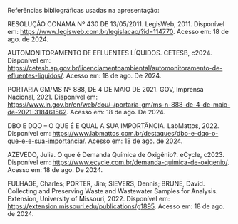 Referências bibliográficas usadas na apresentação:


RESOLUÇÃO CONAMA Nº 430 DE 13/05/2011. LegisWeb, 2011. Disponível em: https://www.legisweb.com.br/legislacao/?id=114770. Acesso em: 18 de ago. de 2024.

AUTOMONITORAMENTO DE EFLUENTES LÍQUIDOS. CETESB, c2024. Disponível em: https://cetesb.sp.gov.br/licenciamentoambiental/automonitoramento-de-efluentes-liquidos/. Acesso em: 18 de ago. De 2024.

PORTARIA GM/MS Nº 888, DE 4 DE MAIO DE 2021. GOV, Imprensa Nacional, 2021. Disponível em: https://www.in.gov.br/en/web/dou/-/portaria-gm/ms-n-888-de-4-de-maio-de-2021-318461562. Acesso em: 18 de ago. De 2024.

DBO E DQO – O QUE É E QUAL A SUA IMPORTÂNCIA. LabMattos, 2022. Disponível em: https://www.labmattos.com.br/destaques/dbo-e-dqo-o-que-e-e-sua-importancia/. Acesso em: 18 de ago. de 2024.

AZEVEDO, Julia. O que é Demanda Química de Oxigênio?. eCycle, c2023. Disponível em: https://www.ecycle.com.br/demanda-quimica-de-oxigenio/. Acesso em: 18 de ago. De 2024.

FULHAGE, Charles; PORTER, Jim; SIEVERS, Dennis; BRUNE, David. Collecting and Preserving Waste and Wastewater Samples for Analysis. Extension, University of Missouri, 2022. Disponível em: https://extension.missouri.edu/publications/g1895. Acesso em: 18 de ago. de 2024.
